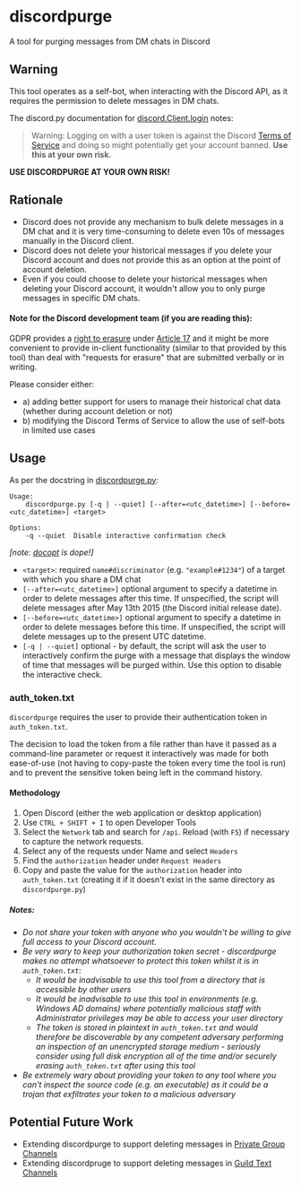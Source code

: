 # discordpurge
A tool for purging messages from DM chats in Discord

## Warning
This tool operates as a self-bot, when interacting with the Discord API, as it requires the permission to delete messages in DM chats.

The discord.py documentation for [discord.Client.login](https://discordpy.readthedocs.io/en/latest/api.html#discord.Client.login) notes:
> Warning:
> Logging on with a user token is against the Discord [Terms of Service](https://support.discordapp.com/hc/en-us/articles/115002192352) and doing so might potentially get your account banned.
> **Use this at your own risk.**

**USE DISCORDPURGE AT YOUR OWN RISK!**

## Rationale
* Discord does not provide any mechanism to bulk delete messages in a DM chat and it is very time-consuming to delete even 10s of messages manually in the Discord client.
* Discord does not delete your historical messages if you delete your Discord account and does not provide this as an option at the point of account deletion.
* Even if you could choose to delete your historical messages when deleting your Discord account, it wouldn't allow you to only purge messages in specific DM chats.

#### Note for the Discord development team (if you are reading this):
GDPR provides a [right to erasure](https://ico.org.uk/for-organisations/guide-to-data-protection/guide-to-the-general-data-protection-regulation-gdpr/individual-rights/right-to-erasure/) under [Article 17](https://gdpr-info.eu/art-17-gdpr/)
and it might be more convenient to provide in-client functionality (similar to that provided by this tool) than deal with "requests for erasure" that are submitted verbally or in writing.

Please consider either:
* a) adding better support for users to manage their historical chat data (whether during account deletion or not)
* b) modifying the Discord Terms of Service to allow the use of self-bots in limited use cases

## Usage
As per the docstring in [discordpurge.py](https://github.com/Asymmetritek/discordpurge/blob/master/discordpurge.py):

```
Usage:
    discordpurge.py [-q | --quiet] [--after=<utc_datetime>] [--before=<utc_datetime>] <target>

Options:
    -q --quiet  Disable interactive confirmation check
```
*[note: [docopt](https://github.com/docopt/docopt) is dope!]*

* `<target>`: required `name#discriminator` (e.g. `"example#1234"`) of a target with which you share a DM chat
* `[--after=<utc_datetime>]` optional argument to specify a datetime in order to delete messages after this time. If unspecified, the script will delete messages after May 13th 2015 (the Discord initial release date).
* `[--before=<utc_datetime>]` optional argument to specify a datetime in order to delete messages before this time. If unspecified, the script will delete messages up to the present UTC datetime.
* `[-q | --quiet]` optional - by default, the script will ask the user to interactively confirm the purge with a message that displays the window of time that messages will be purged within. Use this option to disable the interactive check.

### auth_token.txt
`discordpurge` requires the user to provide their authentication token in `auth_token.txt`.

The decision to load the token from a file rather than have it passed as a command-line parameter or request it interactively was made for both ease-of-use (not having to copy-paste the token every time the tool is run) and to prevent the sensitive token being left in the command history.

#### Methodology
1. Open Discord (either the web application or desktop application)
2. Use `CTRL + SHIFT + I` to open Developer Tools
3. Select the `Network` tab and search for `/api`. Reload (with `F5`) if necessary to capture the network requests.
4. Select any of the requests under Name and select `Headers`
5. Find the `authorization` header under `Request Headers`
6. Copy and paste the value for the `authorization` header into `auth_token.txt` (creating it if it doesn't exist in the same directory as `discordpurge.py`)

##### Notes:
* *Do not share your token with anyone who you wouldn't be willing to give full access to your Discord account.*
* *Be very wary to keep your authorization token secret - discordpurge makes no attempt whatsoever to protect this token whilst it is in `auth_token.txt`*:
  * *It would be inadvisable to use this tool from a directory that is accessible by other users*
  * *It would be inadvisable to use this tool in environments (e.g. Windows AD domains) where potentially malicious staff with Administrator privileges may be able to access your user directory*
  * *The token is stored in plaintext in `auth_token.txt` and would therefore be discoverable by any competent adversary performing an inspection of an unencrypted storage medium - seriously consider using full disk encryption all of the time and/or securely erasing `auth_token.txt` after using this tool*
* *Be extremely wary about providing your token to any tool where you can't inspect the source code (e.g. an executable) as it could be a trojan that exfiltrates your token to a malicious adversary*

## Potential Future Work
* Extending discordpurge to support deleting messages in [Private Group Channels](https://discordpy.readthedocs.io/en/latest/api.html#groupchannel)
* Extending discordpruge to support deleting messages in [Guild Text Channels](https://discordpy.readthedocs.io/en/latest/api.html#textchannel)
